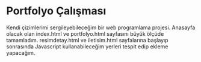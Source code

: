 # Portfolyo Çalışması

Kendi çizimlerimi sergileyebileceğim bir web programlama projesi. 
Anasayfa olacak olan index.html ve portfolyo.html sayfasını büyük ölçüde tamamladım.
resimdetay.html ve iletisim.html sayfalarına başlayıp sonrasında Javascript kullanabileceğim yerleri tespit edip ekleme yapacağım.
 
